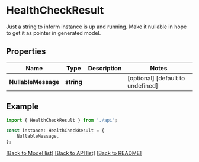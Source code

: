# HealthCheckResult

Just a string to inform instance is up and running. Make it nullable in hope to get it as pointer in generated model.

## Properties

Name | Type | Description | Notes
------------ | ------------- | ------------- | -------------
**NullableMessage** | **string** |  | [optional] [default to undefined]

## Example

```typescript
import { HealthCheckResult } from './api';

const instance: HealthCheckResult = {
    NullableMessage,
};
```

[[Back to Model list]](../README.md#documentation-for-models) [[Back to API list]](../README.md#documentation-for-api-endpoints) [[Back to README]](../README.md)
